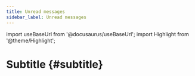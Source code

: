```yaml
---
title: Unread messages
sidebar_label: Unread messages
---
```

import useBaseUrl from '@docusaurus/useBaseUrl'; 
import Highlight from '@theme/Highlight';

# Subtitle {#subtitle}
